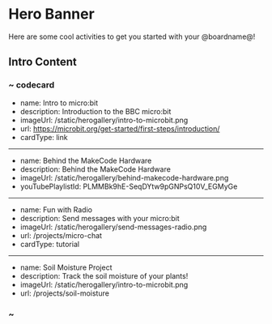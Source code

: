# Hero Banner

Here are some cool activities to get you started with your @boardname@!

## Intro Content

### ~ codecard
* name: Intro to micro:bit
* description: Introduction to the BBC micro:bit
* imageUrl: /static/herogallery/intro-to-microbit.png
* url: https://microbit.org/get-started/first-steps/introduction/
* cardType: link
---
* name: Behind the MakeCode Hardware
* description: Behind the MakeCode Hardware
* imageUrl: /static/herogallery/behind-makecode-hardware.png
* youTubePlaylistId: PLMMBk9hE-SeqDYtw9pGNPsQ10V_EGMyGe
---
* name: Fun with Radio
* description: Send messages with your micro:bit
* imageUrl: /static/herogallery/send-messages-radio.png
* url: /projects/micro-chat
* cardType: tutorial
---
* name: Soil Moisture Project
* description: Track the soil moisture of your plants!
* imageUrl: /static/herogallery/intro-to-microbit.png
* url: /projects/soil-moisture
### ~
